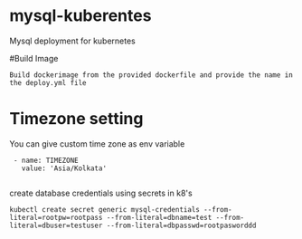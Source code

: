 # mysql-kuberentes
Mysql deployment for kubernetes

#Build Image
```
Build dockerimage from the provided dockerfile and provide the name in the deploy.yml file 
```
# Timezone setting

You can give custom time zone as env variable

```
 - name: TIMEZONE
   value: 'Asia/Kolkata'
            
```
create database credentials  using secrets in k8's

```
kubectl create secret generic mysql-credentials --from-literal=rootpw=rootpass --from-literal=dbname=test --from-literal=dbuser=testuser --from-literal=dbpasswd=rootpasworddd
```
